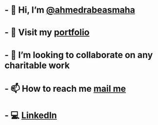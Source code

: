# - 👋 Hi, I’m [@ahmedrabeasmaha](https://github.com/ahmedrabeasmaha?tab=repositories)
# - 👀 Visit my [portfolio](https://ahmedsmaha.me)
# - 💞️ I’m looking to collaborate on **any charitable work**
# - 📫 How to reach me [mail me](mailto:ahmed.rabea.smaha1999@gmail.com)
# - 💻 [LinkedIn](https://www.linkedin.com/in/ahmedrabeasmaha)
<!---
ahmedrabeasmaha/ahmedrabeasmaha is a ✨ special ✨ repository because its `README.md` (this file) appears on your GitHub profile.
You can click the Preview link to take a look at your changes.
--->
